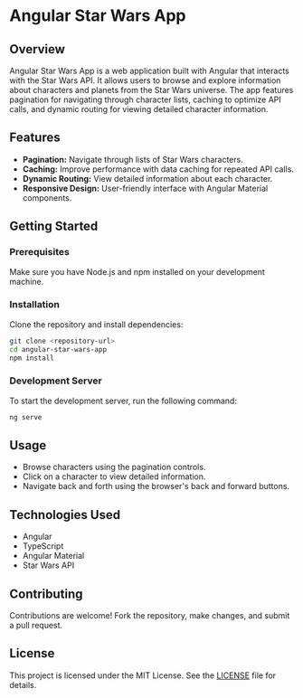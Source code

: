 # Angular Star Wars App

## Overview

Angular Star Wars App is a web application built with Angular that interacts with the Star Wars API. It allows users to browse and explore information about characters and planets from the Star Wars universe. The app features pagination for navigating through character lists, caching to optimize API calls, and dynamic routing for viewing detailed character information.

## Features

- **Pagination:** Navigate through lists of Star Wars characters.
- **Caching:** Improve performance with data caching for repeated API calls.
- **Dynamic Routing:** View detailed information about each character.
- **Responsive Design:** User-friendly interface with Angular Material components.

## Getting Started

### Prerequisites

Make sure you have Node.js and npm installed on your development machine.

### Installation

Clone the repository and install dependencies:

```bash
git clone <repository-url>
cd angular-star-wars-app
npm install
```

### Development Server

To start the development server, run the following command:

```bash
ng serve
```

## Usage

- Browse characters using the pagination controls.
- Click on a character to view detailed information.
- Navigate back and forth using the browser's back and forward buttons.

## Technologies Used

- Angular
- TypeScript
- Angular Material
- Star Wars API

## Contributing

Contributions are welcome! Fork the repository, make changes, and submit a pull request.

## License

This project is licensed under the MIT License. See the [LICENSE](./LICENSE) file for details.
